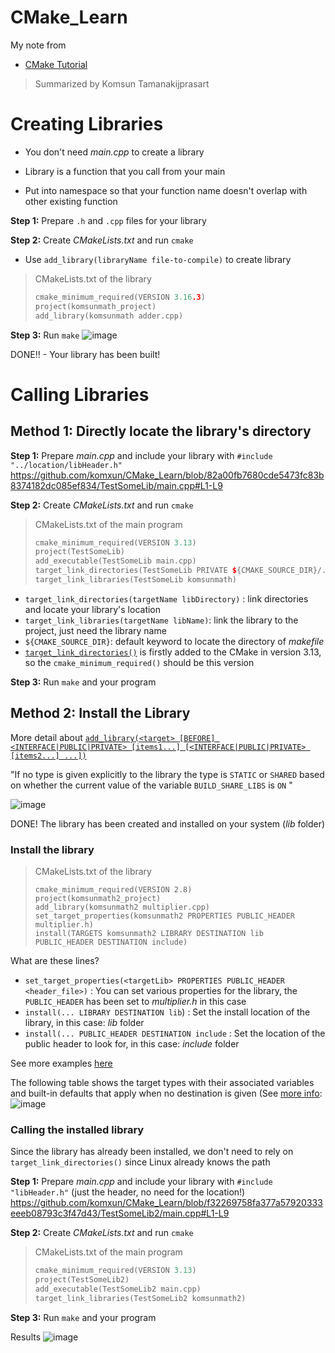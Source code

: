 # CMake_Learn

My note from 

- [CMake Tutorial](https://www.youtube.com/watch?v=nlKcXPUJGwA&list=PLalVdRk2RC6o5GHu618ARWh0VO0bFlif4&ab_channel=Code%2CTech%2CandTutorials)


> Summarized by Komsun Tamanakijprasart

# Creating Libraries
- You don't need _main.cpp_ to create a library
- Library is a function that you call from your main

- Put into namespace so that your function name doesn't overlap with other existing function

**Step 1:** Prepare `.h` and `.cpp` files for your library

**Step 2:** Create _CMakeLists.txt_ and run `cmake`
- Use `add_library(libraryName file-to-compile)` to create library 
> CMakeLists.txt of the library
> ```cpp
> cmake_minimum_required(VERSION 3.16.3)
> project(komsunmath_project)
> add_library(komsunmath adder.cpp)
> ```

**Step 3:** Run `make`
![image](https://github.com/komxun/CMake_Learn/assets/133139057/6e1b9947-842a-48e5-b732-de152ad00f00)

DONE!! - Your library has been built!

# Calling Libraries
## Method 1: Directly locate the library's directory
**Step 1:** Prepare _main.cpp_ and include your library with `#include "../location/libHeader.h"`
https://github.com/komxun/CMake_Learn/blob/82a00fb7680cde5473fc83b8374182dc085ef834/TestSomeLib/main.cpp#L1-L9

**Step 2:** Create _CMakeLists.txt_ and run `cmake`
> CMakeLists.txt of the main program
> ```cpp
> cmake_minimum_required(VERSION 3.13)
> project(TestSomeLib)
> add_executable(TestSomeLib main.cpp)
> target_link_directories(TestSomeLib PRIVATE ${CMAKE_SOURCE_DIR}/../SomeLibDemo/build)
> target_link_libraries(TestSomeLib komsunmath)
> ```

- `target_link_directories(targetName libDirectory)` : link directories and locate your library's location
- `target_link_libraries(targetName libName)`: link the library to the project, just need the library name
- `${CMAKE_SOURCE_DIR}`: default keyword to locate the directory of _makefile_
- [`target_link_directories()`](https://cmake.org/cmake/help/latest/command/target_link_directories.html) is firstly added to the CMake in version 3.13, so the `cmake_minimum_required()` should be this version

**Step 3:** Run `make` and your program

## Method 2: Install the Library
More detail about [`add_library(<target> [BEFORE]
  <INTERFACE|PUBLIC|PRIVATE> [items1...]
  [<INTERFACE|PUBLIC|PRIVATE> [items2...] ...])`](https://cmake.org/cmake/help/latest/command/add_library.html)
  
  "If no type is given explicitly to the library the type is `STATIC` or `SHARED` based on whether the current value of the variable `BUILD_SHARE_LIBS` is `ON` "

![image](https://github.com/komxun/CMake_Learn/assets/133139057/d5e45d58-0639-4937-9703-61f193bed8d1)

DONE! The library has been created and installed on your system (_lib_ folder)
### Install the library
> CMakeLists.txt of the library
> ```
> cmake_minimum_required(VERSION 2.8)
> project(komsunmath2_project)
> add_library(komsunmath2 multiplier.cpp)
> set_target_properties(komsunmath2 PROPERTIES PUBLIC_HEADER multiplier.h)
> install(TARGETS komsunmath2 LIBRARY DESTINATION lib
> PUBLIC_HEADER DESTINATION include)
> ```

What are these lines?
- `set_target_properties(<targetLib> PROPERTIES PUBLIC_HEADER <header_file>)` : You can set various properties for the library, the `PUBLIC_HEADER` has been set to _multiplier.h_ in this case
- `install(... LIBRARY DESTINATION lib`) : Set the install location of the library, in this case: _lib_ folder
- `install(... PUBLIC_HEADER DESTINATION include` : Set the location of the public header to look for, in this case: _include_ folder

See more examples [here](https://cmake.org/cmake/help/latest/command/install.html#:~:text=Consider%20the%20following%20example%3A)

The following table shows the target types with their associated variables and built-in defaults that apply when no destination is given (See [more info](https://cmake.org/cmake/help/latest/command/install.html#:~:text=The%20following%20table%20shows%20the%20target%20types%20with%20their%20associated%20variables%20and%20built%2Din%20defaults%20that%20apply%20when%20no%20destination%20is%20given%3A):
![image](https://github.com/komxun/CMake_Learn/assets/133139057/ee384259-c9f5-4f9f-956e-1890420f75f8)


### Calling the installed library
Since the library has already been installed, we don't need to rely on `target_link_directories()` since Linux already knows the path

**Step 1:** Prepare _main.cpp_ and include your library with `#include "libHeader.h"` (just the header, no need for the location!)
https://github.com/komxun/CMake_Learn/blob/f32269758fa377a57920333eeeb08793c3f47d43/TestSomeLib2/main.cpp#L1-L9

**Step 2:** Create _CMakeLists.txt_ and run `cmake`
> CMakeLists.txt of the main program
> ```cpp
> cmake_minimum_required(VERSION 3.13)
> project(TestSomeLib2)
> add_executable(TestSomeLib2 main.cpp)
> target_link_libraries(TestSomeLib2 komsunmath2)
> ```

**Step 3:** Run `make` and your program

Results
![image](https://github.com/komxun/CMake_Learn/assets/133139057/35ca6506-6337-4b2a-afc9-0e755b2db610)

